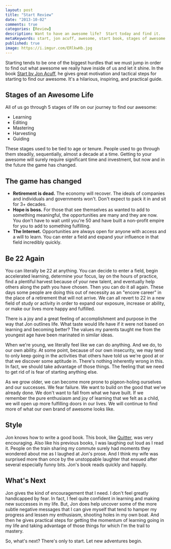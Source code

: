 ```yaml
---
layout: post
title: "Start Review"
date: "2013-10-02"
comments: true
categories: [Review]
description: Want to have an awesome life?  Start today and find it.
metaKeywords: start, jon acuff, awesome, start book, stages of awesome
published: true
image: https://i.imgur.com/ERlkwHb.jpg
---
```


Starting tends to be one of the biggest hurdles that we must jump in order to find out what awesome we really have inside of us and let it shine.  In the book [Start by Jon Acuff](http://www.amazon.com/gp/product/1937077594/ref=as_li_ss_tl?ie=UTF8&camp=1789&creative=390957&creativeASIN=1937077594&linkCode=as2&tag=jaktre-20), he gives great motivation and tactical steps for starting to find our awesome.  It's a hilarious, inspiring, and practical guide.

<!--more-->

## Stages of an Awesome Life

All of us go through 5 stages of life on our journey to find our awesome:

- Learning
- Editing
- Mastering
- Harvesting
- Guiding

These stages used to be tied to age or tenure.  People used to go through them steadily, sequentially, almost a decade at a time.  Getting to your awesome will surely require significant time and investment, but now and in the future the game has changed.

## The game has changed

- **Retirement is dead.**  The economy will recover.  The ideals of companies and individuals and governments won't.  Don't expect to pack it in and sit for 3+ decades.
- **Hope is boss.**  For those that see themselves as wanted to add to something meaningful, the opportunities are many and they are now.  You don't have to wait until you're 50 and have built a non-profit empire for you to add to something fulfilling.
- **The Internet.**  Opportunities are always open for anyone with access and a will to learn.  You can enter a field and expand your influence in that field incredibly quickly.


## Be 22 Again

You can literally be 22 at anything.  You can decide to enter a field, begin accelerated learning, determine your focus, lay on the hours of practice, find a plentiful harvest because of your new talent, and eventually help others along the path you have chosen.  Then you can do it all again.  These days some people are doing this out of necessity as an "encore career" in the place of a retirement that will not arrive.  We can all revert to 22 in a new field of study or activity in order to expand our exposure, increase or ability, or make our lives more happy and fulfilled.

There is a joy and a great feeling of accomplishment and purpose in the way that Jon outlines life.  What taste would life have if it were not based on learning and becoming better?  The values my parents taught me from the youngest age have been marinated in similar ideas.

When we're young, we literally feel like we can do anything.  And we do, to our own ability.  At some point, because of our own insecurity, we may tend to only keep going in the activities that others have told us we're good at or that we discover some aptitude in.  There's nothing inherently wrong in this.  In fact, we should take advantage of those things.  The feeling that we need to get rid of is fear of starting anything else.

As we grow older, we can become more prone to pigeon-holing ourselves and our successes.  We fear failure.  We want to build on the good that we've already done.  We don't want to fall from what we have built.  If we remember the pure enthusiasm and joy of learning that we felt as a child, we will open up more fulfilling doors in our lives.  We will continue to find more of what our own brand of awesome looks like.

## Style

Jon knows how to write a good book.  This book, like [Quitter](/post/quitter-review/), was very encouraging.  Also like his previous books, I was laughing out loud as I read it.  People on the train sharing my commute surely had moments they wondered about me as I laughed at Jon's prose.  And I think my wife was surprised more than once by the unstoppable laughter that ensued after several especially funny bits. Jon's book reads quickly and happily.

## What's Next

Jon gives the kind of encouragement that I need.  I don't feel greatly handicapped by fear.  In fact, I feel quite confident in learning and making new successes in my life.  But, Jon does help uncover some of the more subtle negative messages that I can give myself that tend to hamper my progress and lessen my enthusiasm, shooting holes in my own boat.  And then he gives practical steps for getting the momentum of learning going in my life and taking advantage of those things for which I'm the trail to mastery.

So, what's next?  There's only to start.  Let new adventures begin.
